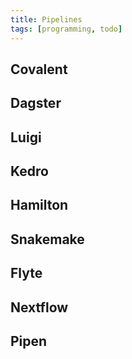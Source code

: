```yaml
---
title: Pipelines
tags: [programming, todo]
---
```


## Covalent

## Dagster

## Luigi

## Kedro

## Hamilton

## Snakemake

## Flyte

## Nextflow

## Pipen
